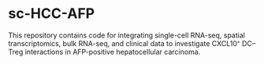 # sc-HCC-AFP
This repository contains code for integrating single-cell RNA-seq, spatial transcriptomics, bulk RNA-seq, and clinical data to investigate CXCL10⁺ DC–Treg interactions in AFP-positive hepatocellular carcinoma.
